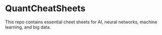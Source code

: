 # QuantCheatSheets

This repo contains essential cheet sheets for AI, neural networks, machine learning, and big data.
